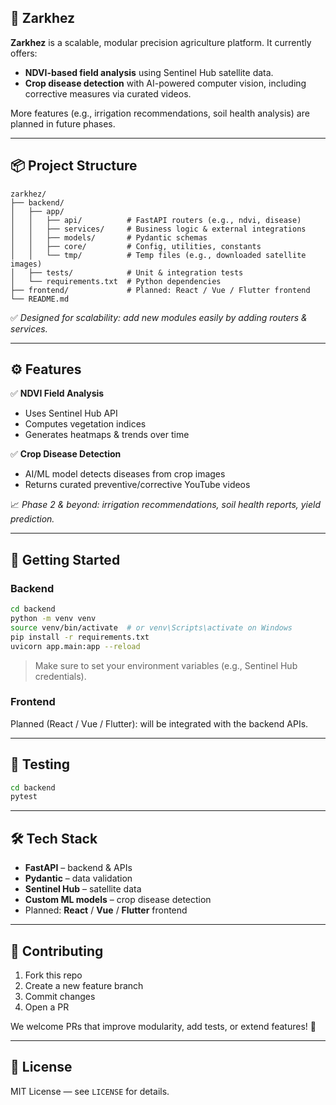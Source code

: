 ## 🌱 Zarkhez

**Zarkhez** is a scalable, modular precision agriculture platform.
It currently offers:

* **NDVI-based field analysis** using Sentinel Hub satellite data.
* **Crop disease detection** with AI-powered computer vision, including corrective measures via curated videos.

More features (e.g., irrigation recommendations, soil health analysis) are planned in future phases.

---

## 📦 Project Structure

```plaintext
zarkhez/
├── backend/
│   ├── app/
│   │   ├── api/          # FastAPI routers (e.g., ndvi, disease)
│   │   ├── services/     # Business logic & external integrations
│   │   ├── models/       # Pydantic schemas
│   │   ├── core/         # Config, utilities, constants
│   │   └── tmp/          # Temp files (e.g., downloaded satellite images)
│   ├── tests/            # Unit & integration tests
│   └── requirements.txt  # Python dependencies
├── frontend/             # Planned: React / Vue / Flutter frontend
└── README.md
```

✅ *Designed for scalability: add new modules easily by adding routers & services.*

---

## ⚙️ Features

✅ **NDVI Field Analysis**

* Uses Sentinel Hub API
* Computes vegetation indices
* Generates heatmaps & trends over time

✅ **Crop Disease Detection**

* AI/ML model detects diseases from crop images
* Returns curated preventive/corrective YouTube videos

📈 *Phase 2 & beyond: irrigation recommendations, soil health reports, yield prediction.*

---

## 🚀 Getting Started

### Backend

```bash
cd backend
python -m venv venv
source venv/bin/activate  # or venv\Scripts\activate on Windows
pip install -r requirements.txt
uvicorn app.main:app --reload
```

> Make sure to set your environment variables (e.g., Sentinel Hub credentials).

### Frontend

Planned (React / Vue / Flutter): will be integrated with the backend APIs.

---

## 🧪 Testing

```bash
cd backend
pytest
```

---

## 🛠 Tech Stack

* **FastAPI** – backend & APIs
* **Pydantic** – data validation
* **Sentinel Hub** – satellite data
* **Custom ML models** – crop disease detection
* Planned: **React** / **Vue** / **Flutter** frontend

---

## 📌 Contributing

1. Fork this repo
2. Create a new feature branch
3. Commit changes
4. Open a PR

We welcome PRs that improve modularity, add tests, or extend features! 🌾

---

## 📄 License

MIT License — see `LICENSE` for details.
